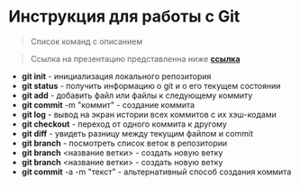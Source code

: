 # Инструкция для работы с Git
>Список команд с описанием

>Ссылка на презентацию представленна ниже
>[**ссылка**](https://gbcdn.mrgcdn.ru/uploads/asset/5419509/attachment/1122ffc693aa728d71cb458e7723b760.pdf)
>
- **git init** - инициализация локального репозитория
- **git status** - получить информацию о git и о его текущем состоянии
- **git add** - добавить файл или файлы к следующему коммиту
- **git commit** -m "коммит" - создание коммита
- **git log** - вывод на экран истории всех коммитов с их хэш-кодами
- **git checkout** - переход от одного коммита к другому
- **git diff** - увидеть разницу между текущим файлом и commit
- **git branch** - посмотреть список веток в репозитории
- **git branch** <название ветки> - создать новую ветку
- **git branch** <название ветки> - создать новую ветку
- **git commit** -a -m "текст" - альтернативный способ создания коммита
